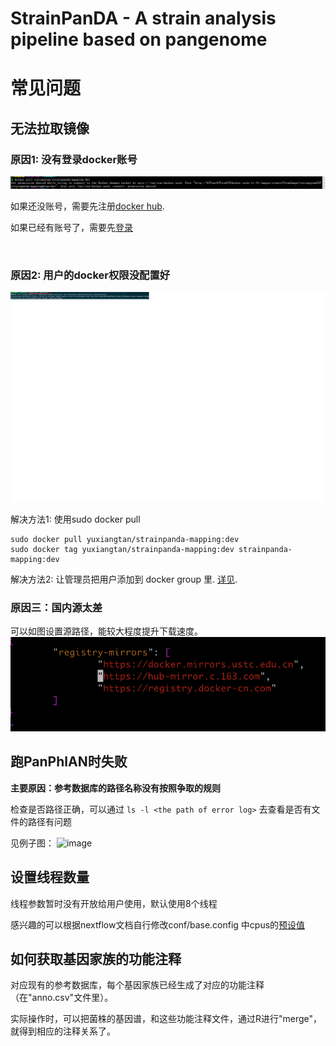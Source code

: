 # StrainPanDA - A strain analysis pipeline based on pangenome
# 常见问题


## 无法拉取镜像


### 原因1: 没有登录docker账号
![image](docker_pull_login_error.png)

如果还没账号，需要先注册[docker hub](https://hub.docker.com/).

如果已经有账号了，需要先[登录](https://www.runoob.com/docker/docker-login-command.html)

<br>

### 原因2: 用户的docker权限没配置好
![image](docker_pull_error.png)

解决方法1: 使用sudo docker pull

```
sudo docker pull yuxiangtan/strainpanda-mapping:dev
sudo docker tag yuxiangtan/strainpanda-mapping:dev strainpanda-mapping:dev
```

解决方法2: 让管理员把用户添加到 docker group 里. [详见](https://docs.docker.com/engine/install/linux-postinstall/).

### 原因三：国内源太差
可以如图设置源路径，能较大程度提升下载速度。
![image](推荐镜像源.png)

## 跑PanPhlAN时失败

**主要原因：参考数据库的路径名称没有按照争取的规则**

检查是否路径正确，可以通过 `ls -l <the path of error log>` 去查看是否有文件的路径有问题

见例子图：
![image](panphlan_error.)

## 设置线程数量
线程参数暂时没有开放给用户使用，默认使用8个线程

感兴趣的可以根据nextflow文档自行修改conf/base.config 中cpus的[预设值](https://www.nextflow.io/docs/latest/process.html#cpus)


## 如何获取基因家族的功能注释 
对应现有的参考数据库，每个基因家族已经生成了对应的功能注释（在"anno.csv"文件里）。

实际操作时，可以把菌株的基因谱，和这些功能注释文件，通过R进行"merge"，就得到相应的注释关系了。
